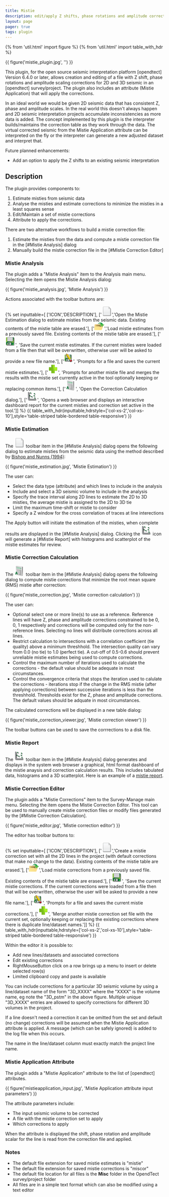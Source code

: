 ```yaml
---
title: Mistie
description: edit/apply Z shifts, phase rotations and amplitude corrections to seismic data
layout: page
pager: true
tags: plugin
---
```

{% from 'util.html' import figure %}
{% from 'util.html' import table_with_hdr %}

{{ figure('mistie_plugin.jpg', '') }}

This plugin, for the open source seismic interpretation platform [opendtect] Version 6.4.0 or later, allows creation and editing of a file with Z shift, phase rotations and amplitude scaling corrections for 2D and 3D seismic in an [opendtect] survey/project. The plugin also includes an attribute (Mistie Application) that will apply the corrections.

In an ideal world we would be given 2D seismic data that has consistent Z, phase and amplitude scales. In the real world this doesn't always happen and 2D seismic interpretation projects accumulate inconsistencies as more data is added. The concept implemented by this plugin is the interpreter builds/maintains the correction table as they work through the data. The virtual corrected seismic from the Mistie Application attribute can be interpreted on the fly or the interpreter can generate a new adjusted dataset and interpret that.

Future planned enhancements:

-  Add an option to apply the Z shifts to an existing seismic interpretation

## Description
The plugin provides components to:

 1. Estimate misties from seismic data 
 2. Analyse the misties and estimate corrections to minimize the misties in a least squares sense
 3. Edit/Maintain a set of mistie corrections
 4. Attribute to apply the corrections.

There are two alternative workflows to build a mistie correction file:

 1. Estimate the misties from the data and compute a mistie correction file in the [#Mistie Analysis] dialog
 2. Manually build the mistie correction file in the [#Mistie Correction Editor]

### **Mistie Analysis**
The plugin adds a "Mistie Analysis" item to the Analysis main menu. Selecting the item opens the Mistie Analysis dialog:

{{ figure('mistie_analysis.jpg', 'Mistie Analysis') }}

Actions associated with the toolbar buttons are:

{% set inputtable=[
['ICON','DESCRIPTION'],
['<img class="img-responsive" alt="New" src="images/new.png" title="New"/>','Open the Mistie Estimation dialog to estimate misties from the seismic data. Existing contents of the mistie table are erased.'],
['<img class="img-responsive" alt="Open" src="images/open.png" title="Open"/>','Load mistie estimates from a previously saved file. Existing contents of the mistie table are erased.'],
['<img class="img-responsive" alt="Save" src="images/save.png" title="Save"/>', 'Save the current mistie estimates. If the current misties were loaded from a file then that will be overwritten, otherwise user will be asked to provide a new file name.'],
['<img class="img-responsive" alt="SaveAs" src="images/saveas.png" title="SaveAs"/>', 'Prompts for a file and saves the current mistie estimates.'],
['<img class="img-responsive" alt="Merge" src="images/plus.png" title="Merge"/>', 'Prompts for another mistie file and merges the results with the mistie set currently active in the tool optionally keeping or replacing common items.'],
['<img class="img-responsive" alt="Calculate Corrections" src="images/attributes.png" title="Calculate Corrections"/>', 'Open the Correction Calculation dialog.'],
['<img class="img-responsive" alt="Mistie Report" src="images/xplot.png" title="Mistie Report"/>', 'Opens a web browser and displays an interactive dashboard report for the current misties and correction set active in the tool.']]
%}
{{ table_with_hdr(inputtable,hdrstyle=['col-xs-2','col-xs-10'],style='table-striped table-bordered table-responsive') }}

### **Mistie Estimation** 
The ![New](images/new.png) toolbar item in the [#Mistie Analysis] dialog opens the following dialog to estimate misties from the seismic data using the method described by [Bishop and Nunns (1994)](https://library.seg.org/doi/10.1190/1.1443654 "Correcting amplitude, time, and phase mis‐ties in seismic data. Thomas N. Bishop and Alan G. Nunns, GEOPHYSICS 1994 59:6, 946-953"):

{{ figure('mistie_estimation.jpg', 'Mistie Estimation') }}

The user can:

-  Select the data type (attribute) and which lines to include in the analysis
-  Include and select a 3D seismic volume to include in the analysis
-  Specify the trace interval along 2D lines to estimate the 2D to 3D misties, the average mistie is assigned to the 2D to 3D tie 
-  Limit the maximum time-shift or mistie to consider
-  Specify a Z window for the cross correlation of traces at line interections

The Apply button will initiate the estimation of the misties, when complete results are displayed in the [#Mistie Analysis] dialog. Clicking the ![Mistie Report](images/xplot.png) icon will generate a [#Mistie Report] with histograms and scatterplot of the mistie estimates  for review.

### **Mistie Correction Calculation**
The ![Calculate Corrections](images/attributes.png) toolbar item in the [#Mistie Analysis] dialog opens the following dialog to compute mistie corrections that minimize the root mean square (RMS) mistie after correction:

{{ figure('mistie_correction.jpg', 'Mistie correction calculation') }}

The user can:

-  Optional select one or more line(s) to use as a reference. Reference lines will have Z, phase and amplitude corrections constrained to be 0, 0, 1 respectively and corrections will be computed only for  the non-reference lines. Selecting no lines will distribute corrections across all lines.
-  Restrict calculation to intersections with a correlation coefficient (tie quality) above a minimum threshhold. The intersection quality can vary from 0.0 (no tie) to 1.0 (perfect tie). A cut-off of 0.5-0.6 should prevent unreliable mistie estimates being used to compute corrections.
-   Control the maximum number of iterations used to calculate the corrections - the default value should be adequate in most circumstances.
-   Control the convergence criteria that stops the iteration used to calulate the corrections - iterations stop if the change in the RMS mistie (after applying corrections) between successive iterations is less than the threshhold. Thresholds exist for the Z, phase and amplitude corrections. The default values should be adquate in most circumstances. 

The calculated corrections will be displayed in a new table dialog:

{{ figure('mistie_correction_viewer.jpg', 'Mistie correction viewer') }}

The toolbar buttons can be used to save the corrrections to a disk file.

### **Mistie Report**
The ![Mistie Report](images/xplot.png) toolbar item in the [#Mistie Analysis] dialog generates and displays in the system web browser a graphical, html format dashboard of the mistie anaysis and correction calculation results. This includes tabulated data, histograms and a 3D scatterplot. Here is an example of a [mistie report](images/mistie_report_example.html).

### **Mistie Correction Editor**
The plugin adds a "Mistie Corrections" item to the Survey-Manage main menu. Selecting the item opens the Mistie Correction Editor. This tool can be used to manually create mistie correction files or modify files generated by the [#Mistie Correction Calculation].

{{ figure('mistie_editor.jpg', 'Mistie correction editor') }}

The editor has toolbar buttons to:

{% set inputtable=[
['ICON','DESCRIPTION'],
['<img class="img-responsive" alt="New" src="images/new.png" title="New"/>','Create a mistie correction set with all the  2D lines in the project (with default corrections that make no change to the  data). Existing contents of the mistie table are erased.'],
['<img class="img-responsive" alt="Open" src="images/open.png" title="Open"/>','Load mistie corrections from a previously saved file. Existing contents of the mistie table are erased.'],
['<img class="img-responsive" alt="Save" src="images/save.png" title="Save"/>', 'Save the current mistie corrections. If the current corrections were loaded from a file then that will be overwritten, otherwise the user will be asked to provide a new file name.'],
['<img class="img-responsive" alt="SaveAs" src="images/saveas.png" title="SaveAs"/>', 'Prompts for a file and saves the current mistie corrections.'],
['<img class="img-responsive" alt="Merge" src="images/plus.png" title="Merge Corrections"/>', 'Merge another mistie correction set file with the current set, optionally keeping or replacing the existing corrections where there is duplicate line/dataset names.']]
%}
{{ table_with_hdr(inputtable,hdrstyle=['col-xs-2','col-xs-10'],style='table-striped table-bordered table-responsive') }}

Within the editor it is possible to:

- Add new lines/datasets and associated corrections
- Edit existing corrections
- RightMouseButton click on a row brings up a menu to insert or delete selected row(s)
- Limited clipboard copy and paste is available

You can include corrections for a particular 3D seismic volume by using a line/dataset name of the form "3D_XXXX" where the "XXXX" is the volume name, eg note the "3D_pstm" in the above figure. Multiple unique "3D_XXXX" entries are allowed to specify corrections for different 3D volumes in the project. 

If a line doesn't need a correction it can be omitted from the set and default (no change) corrections will be assumed when the Mistie Application attribute is applied. A message (which can be safely ignored) is added to the log file when this occurs. 

The name in the line/dataset column must exactly match the project line name.

### **Mistie Application Attribute**
The plugin adds a "Mistie Application" attribute to the list of [opendtect] attributes.

{{ figure('mistieapplication_input.jpg', 'Mistie Application attribute input parameters') }}

The attribute parameters include:

-  The input seismic volume to be corrected
-  A file with the mistie correction set to apply
-  Which corrections to apply 

When the attribute is displayed the shift, phase rotation and amplitude scalar for the line is read from the correction file and applied.

### Notes
-  The default file extension for saved mistie estimates is "mistie"
-  The default file extension for saved mistie corrections is "miscor"
-  The default file location for all files is the __Misc__ folder in the OpendTect survey/project folder
-  All files are in a simple text format which can also be modified using a text editor

